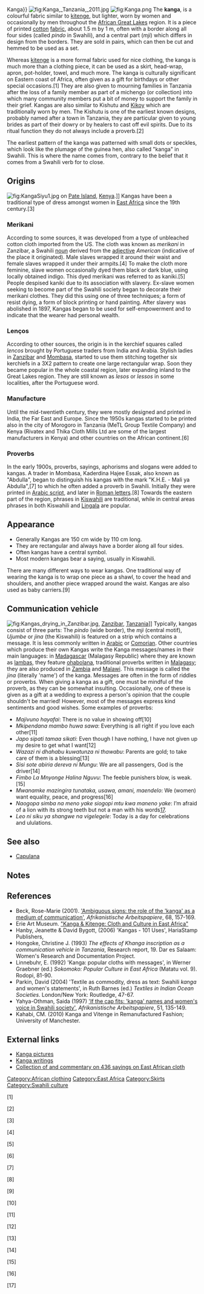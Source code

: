 Kanga}} ![](Kanga,_Tanzania,_2011.jpg "fig:Kanga,_Tanzania,_2011.jpg")
![](Kanga.png "fig:Kanga.png") The **kanga**, is a colourful fabric
similar to [kitenge](kitenge "wikilink"), but lighter, worn by women and
occasionally by men throughout the [African Great
Lakes](African_Great_Lakes "wikilink") region. It is a piece of printed
[cotton](cotton "wikilink") [fabric](Textile "wikilink"), about 1.5 m by
1 m, often with a border along all four sides (called *pindo* in
Swahili), and a central part (*mji*) which differs in design from the
borders. They are sold in pairs, which can then be cut and hemmed to be
used as a set.

Whereas [kitenge](kitenge "wikilink") is a more formal fabric used for
nice clothing, the kanga is much more than a clothing piece, it can be
used as a skirt, head-wrap, apron, pot-holder, towel, and much more. The
kanga is culturally significant on Eastern coast of Africa, often given
as a gift for birthdays or other special occasions.[1] They are also
given to mourning families in Tanzania after the loss of a family member
as part of a michengo (or collection) into which many community members
put a bit of money to support the family in their grief. Kangas are also
similar to Kishutu and [Kikoy](Kikoy "wikilink") which are traditionally
worn by men. The Kishutu is one of the earliest known designs, probably
named after a town in Tanzania, they are particular given to young
brides as part of their dowry or by healers to cast off evil spirits.
Due to its ritual function they do not always include a proverb.[2]

The earliest pattern of the kanga was patterned with small dots or
speckles, which look like the plumage of the guinea hen, also called
"kanga" in Swahili. This is where the name comes from, contrary to the
belief that it comes from a Swahili verb for to close.

## Origins

![](KangaSiyu1.jpg "fig:KangaSiyu1.jpg") on [Pate
Island](Pate_Island "wikilink"), [Kenya](Kenya "wikilink").\]\] Kangas
have been a traditional type of dress amongst women in [East
Africa](East_Africa "wikilink") since the 19th century.[3]

### Merikani

According to some sources, it was developed from a type of unbleached
cotton cloth imported from the US. The cloth was known as *merikani* in
Zanzibar, a Swahili [noun](noun "wikilink") derived from the
[adjective](adjective "wikilink") *American* (indicative of the place it
originated). Male slaves wrapped it around their waist and female slaves
wrapped it under their armpits.[4] To make the cloth more feminine,
slave women occasionally dyed them black or dark blue, using locally
obtained indigo. This dyed merikani was referred to as kaniki.[5] People
despised kaniki due to its association with slavery. Ex-slave women
seeking to become part of the Swahili society began to decorate their
merikani clothes. They did this using one of three techniques; a form of
resist dying, a form of block printing or hand painting. After slavery
was abolished in 1897, Kangas began to be used for self-empowerment and
to indicate that the wearer had personal wealth.

### Lenços

According to other sources, the origin is in the kerchief squares called
*lencos* brought by Portuguese traders from India and Arabia. Stylish
ladies in [Zanzibar](Zanzibar "wikilink") and
[Mombasa](Mombasa "wikilink"), started to use them stitching together
six kerchiefs in a 3X2 pattern to create one large rectangular wrap.
Soon they became popular in the whole coastal region, later expanding
inland to the Great Lakes region. They are still known as *lesos* or
*lessos* in some localities, after the Portuguese word.

### Manufacture

Until the mid-twentieth century, they were mostly designed and printed
in India, the Far East and Europe. Since the 1950s kangas started to be
printed also in the city of Morogoro in Tanzania (MeTL Group Textile
Company) and Kenya (Rivatex and Thika Cloth Mills Ltd are some of the
largest manufacturers in Kenya) and other countries on the African
continent.[6]

### Proverbs

In the early 1900s, proverbs, sayings, aphorisms and slogans were added
to kangas. A trader in Mombasa, Kaderdina Hajee Essak, also known as
"Abdulla", began to distinguish his kangas with the mark "K.H.E. - Mali
ya Abdulla",[7] to which he often added a proverb in Swahili. Initially
they were printed in [Arabic script](Arabic_script "wikilink"), and
later in [Roman letters](Latin_script "wikilink").[8] Towards the
eastern part of the region, phrases in
[Kiswahili](Swahili_language "wikilink") are traditional, while in
central areas phrases in both Kiswahili and
[Lingala](Lingala "wikilink") are popular.

## Appearance

-   Generally Kangas are 150 cm wide by 110 cm long.
-   They are rectangular and always have a border along all four sides.
-   Often kangas have a central symbol.
-   Most modern kangas bear a saying, usually in Kiswahili.

There are many different ways to wear kangas. One traditional way of
wearing the kanga is to wrap one piece as a shawl, to cover the head and
shoulders, and another piece wrapped around the waist. Kangas are also
used as baby carriers.[9]

## Communication vehicle

![](Kangas_drying_in_Zanzibar.jpg "fig:Kangas_drying_in_Zanzibar.jpg"),
[Zanzibar](Zanzibar "wikilink"), [Tanzania](Tanzania "wikilink")\]\]
Typically, kangas consist of three parts: The *pindo* (wide border), the
*mji* (central motif), *Ujumbe* or *jina* (the Kiswahili) is featured on
a strip which contains a message. It is less commonly written in
[Arabic](Arabic_language "wikilink") or
[Comorian](Comorian_language "wikilink"). Other countries which produce
their own Kangas write the Kanga messages/names in their main languages:
in [Madagascar](Madagascar "wikilink") (Malagasy Republic) where they
are known as [lambas](Lamba_(garment) "wikilink"), they feature
[ohabolana](ohabolana "wikilink"), traditional proverbs written in
[Malagasy](Malagasy_language "wikilink"); they are also produced in
[Zambia](Zambia "wikilink") and [Malawi](Malawi "wikilink"). This
message is called the *jina* (literally 'name') of the kanga. Messages
are often in the form of riddles or proverbs. When giving a kanga as a
gift, one must be mindful of the proverb, as they can be somewhat
insulting. Occasionally, one of these is given as a gift at a wedding to
express a person's opinion that the couple shouldn't be married!
However, most of the messages express kind sentiments and good wishes.
Some examples of proverbs:

-   *Majivuno hayafai*: There is no value in showing off[10]
-   *Mkipendana mambo huwa sawa*: Everything is all right if you love
    each other[11]
-   *Japo sipati tamaa sikati*: Even though I have nothing, I have not
    given up my desire to get what I want[12]
-   *Wazazi ni dhahabu kuwatunza ni thawabu*: Parents are gold; to take
    care of them is a blessing[13]
-   *Sisi sote abiria dereva ni Mungu*: We are all passengers, God is
    the driver[14]
-   *Fimbo La Mnyonge Halina Nguvu*: The feeble punishers blow, is
    weak.[15]
-   *Mwanamke mazingira tunataka, usawa, amani, maendelo*: We (women)
    want equality, peace, and progress[16]
-   *Naogopa simba na meno yake siogopi mtu kwa maneno yake*: I’m afraid
    of a lion with its strong teeth but not a man with his
    words[17](lyrics).
-   *Leo ni siku ya shangwe na vigelegele*: Today is a day for
    celebrations and ululations.

## See also

-   [Capulana](Capulana "wikilink")

## Notes

## References

-   Beck, Rose-Marie (2001). ['Ambiguous signs: the role of the 'kanga'
    as a medium of
    communication'](https://web.archive.org/web/20110719110029/http://www.ifeas.uni-mainz.de/SwaFo/swafo8/8_14_beck.pdf),
    *Afrikanistische Arbeitspapiere*, 68, 157-169.
-   Erie Art Museum. ["Kanga & Kitenge: Cloth and Culture in East
    Africa"](https://web.archive.org/web/20100203175335/http://www.erieartmuseum.org/exhibits/exhibits2008/kanga/kanga.html)
-   Hanby, Jeanette & David Bygott, (2006) 'Kangas - 101 Uses',
    HariaStamp Publishers,
-   Hongoke, Christine J. (1993) *The effects of Khanga inscription as a
    communication vehicle in Tanzania*, Research report, 19. Dar es
    Salaam: Women's Research and Documentation Project.
-   Linnebuhr, E. (1992) 'Kanga: popular cloths with messages', in
    Werner Graebner (ed.) *Sokomoko: Popular Culture in East Africa*
    (Matatu vol. 9). Rodopi, 81-90.
-   Parkin, David (2004) 'Textile as commodity, dress as text: Swahili
    *kanga* and women's statements', in Ruth Barnes (ed.) *Textiles in
    Indian Ocean Societies*. London/New York: Routledge, 47-67.
-   Yahya-Othman, Saida (1997) ['If the cap fits: 'kanga' names and
    women's voice in Swahili
    society'](https://web.archive.org/web/20110516235011/http://www.ifeas.uni-mainz.de/SwaFo/swafo4/4_10_Othman.pdf),
    *Afrikanistische Arbeitspapiere*, 51, 135-149.
-   Kahabi, CM. (2010) Kanga and Vitenge in Remanufactured Fashion;
    University of Manchester.

## External links

-   [Kanga pictures](http://www.glcom.com/hassan/kanga/kanga1.html)
-   [Kanga writings](http://www.glcom.com/hassan/kanga.html)
-   [Collection of and commentary on 436 sayings on East African
    cloth](http://www.afriprov.org/bibliography/367--collection-of-and-commentary-on-436-sayings-on-east-african-cloth-misemo-kwenye-khanga-na-vitenge-vya-afrika-mashariki.html)

[Category:African clothing](Category:African_clothing "wikilink")
[Category:East Africa](Category:East_Africa "wikilink")
[Category:Skirts](Category:Skirts "wikilink") [Category:Swahili
culture](Category:Swahili_culture "wikilink")

[1]

[2]

[3]

[4]

[5]

[6]

[7]

[8]

[9]

[10]

[11]

[12]

[13]

[14]

[15]

[16]

[17]